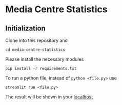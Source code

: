 # Media Centre Statistics

## Initialization

Clone into this repository and 

```
cd media-centre-statistics
```

Please install the necessary modules

```
pip install -r requirements.txt
```

To run a python file, instead of `python <file.py>` use

```
streamlit run <file.py>
```

The result will be shown in your [localhost](http://localhost:8501)
